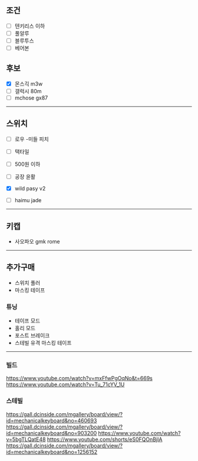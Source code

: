 ## 조건
- [ ] 텐키리스 이하
- [ ] 풀알루
- [ ] 블루투스
- [ ] 베어본
## 후보
- [x] 몬스긱 m3w
- [ ] 갤럭시 80m
- [ ] mchose gx87
---
## 스위치
- [ ] 로우 -미들 피치
- [ ] 택타일
- [ ] 500원 이하
- [ ] 공장 윤활

- [x] wild pasy v2
- [ ] haimu jade
---
## 키캡
- 사오파오 gmk rome
---
## 추가구매
- 스위치 풀러
- 마스킹 테이프
### 튜닝
- 테이프 모드
- 홀리 모드
- 포스트 브레이크
- 스테빌 유격 마스킹 테이프
---
### 빌드
https://www.youtube.com/watch?v=mxFfwPgOqNo&t=669s
https://www.youtube.com/watch?v=Tu_71cYV_1U
### 스테빌
https://gall.dcinside.com/mgallery/board/view/?id=mechanicalkeyboard&no=460693
https://gall.dcinside.com/mgallery/board/view/?id=mechanicalkeyboard&no=903200
https://www.youtube.com/watch?v=5bgTLQatE48
https://www.youtube.com/shorts/eS0FQOnBjIA
https://gall.dcinside.com/mgallery/board/view/?id=mechanicalkeyboard&no=1256152